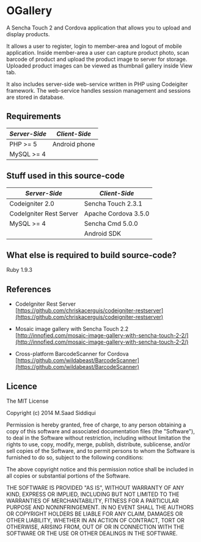 # OGallery

A Sencha Touch 2 and Cordova application that allows you to upload and display products.

It allows a user to register, login to member-area and logout of mobile application. Inside member-area a user can capture product photo, scan barcode of product and upload the product image to server for storage. Uploaded product images can be viewed as thumbnail gallery inside View tab.

It also includes server-side web-service written in PHP using Codeigiter framework. The web-service handles session management and sessions are stored in database.

## Requirements

| *Server-Side*          | *Client-Side*                | 
| ---------------------- | ---------------------------- |
| PHP >= 5               | Android phone                |
| MySQL >= 4             |                              |

## Stuff used in this source-code

| *Server-Side*          | *Client-Side*                | 
| ---------------------- | ---------------------------- |
| Codeigniter 2.0        | Sencha Touch 2.3.1           |
| CodeIgniter Rest Server| Apache Cordova 3.5.0         |
| MySQL >= 4             | Sencha Cmd 5.0.0             |
|                        | Android SDK                  |

## What else is required to build source-code?

Ruby 1.9.3

## References

- CodeIgniter Rest Server<br/>
[https://github.com/chriskacerguis/codeigniter-restserver](https://github.com/chriskacerguis/codeigniter-restserver)

- Mosaic image gallery with Sencha Touch 2.2<br/>
[http://innofied.com/mosaic-image-gallery-with-sencha-touch-2-2/](http://innofied.com/mosaic-image-gallery-with-sencha-touch-2-2/)

- Cross-platform BarcodeScanner for Cordova<br/>
[https://github.com/wildabeast/BarcodeScanner](https://github.com/wildabeast/BarcodeScanner)

## Licence

The MIT License

Copyright (c) 2014 M.Saad Siddiqui

Permission is hereby granted, free of charge, to any person obtaining a copy of this software and associated documentation files (the "Software"), to deal in the Software without restriction, including without limitation the rights to use, copy, modify, merge, publish, distribute, sublicense, and/or sell copies of the Software, and to permit persons to whom the Software is furnished to do so, subject to the following conditions:

The above copyright notice and this permission notice shall be included in all copies or substantial portions of the Software.

THE SOFTWARE IS PROVIDED "AS IS", WITHOUT WARRANTY OF ANY KIND, EXPRESS OR IMPLIED, INCLUDING BUT NOT LIMITED TO THE WARRANTIES OF MERCHANTABILITY, FITNESS FOR A PARTICULAR PURPOSE AND NONINFRINGEMENT. IN NO EVENT SHALL THE AUTHORS OR COPYRIGHT HOLDERS BE LIABLE FOR ANY CLAIM, DAMAGES OR OTHER LIABILITY, WHETHER IN AN ACTION OF CONTRACT, TORT OR OTHERWISE, ARISING FROM, OUT OF OR IN CONNECTION WITH THE SOFTWARE OR THE USE OR OTHER DEALINGS IN THE SOFTWARE.
